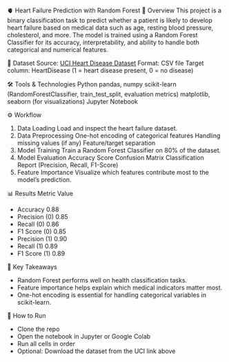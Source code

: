 🫀 Heart Failure Prediction with Random Forest
📌 Overview
This project is a binary classification task to predict whether a patient is likely to develop heart failure based on medical data such as age, resting blood pressure, cholesterol, and more. The model is trained using a Random Forest Classifier for its accuracy, interpretability, and ability to handle both categorical and numerical features.

📂 Dataset
Source: [UCI Heart Disease Dataset](https://www.kaggle.com/datasets/fedesoriano/heart-failure-prediction/data)
Format: CSV file
Target column: HeartDisease (1 = heart disease present, 0 = no disease)

🛠 Tools & Technologies
Python
pandas, numpy
scikit-learn (RandomForestClassifier, train_test_split, evaluation metrics)
matplotlib, seaborn (for visualizations)
Jupyter Notebook

⚙️ Workflow
1. Data Loading
  Load and inspect the heart failure dataset.
2. Data Preprocessing
  One-hot encoding of categorical features
  Handling missing values (if any)
  Feature/target separation
3. Model Training
  Train a Random Forest Classifier on 80% of the dataset.
4. Model Evaluation
  Accuracy Score
  Confusion Matrix
  Classification Report (Precision, Recall, F1-Score)
5. Feature Importance
  Visualize which features contribute most to the model’s prediction.

📊 Results
Metric	Value
- Accuracy	0.88
- Precision (0)	0.85
- Recall (0)	0.86
- F1 Score (0)	0.85
- Precision (1)	0.90
- Recall (1)	0.89
- F1 Score (1)	0.89

🧠 Key Takeaways
- Random Forest performs well on health classification tasks.
- Feature importance helps explain which medical indicators matter most.
- One-hot encoding is essential for handling categorical variables in scikit-learn.

🚀 How to Run
- Clone the repo
- Open the notebook in Jupyter or Google Colab
- Run all cells in order
- Optional: Download the dataset from the UCI link above
